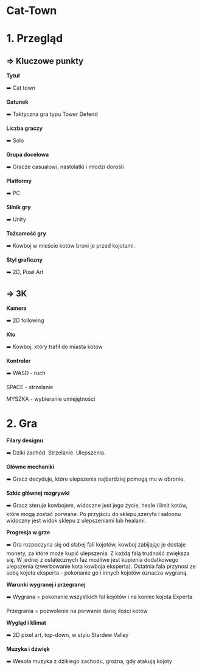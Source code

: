 # Cat-Town

# **1. Przegląd**

## ⇒ Kluczowe punkty

**Tytuł**

➡️ Cat town

**Gatunek** 

➡️ Taktyczna gra typu Tower Defend

**Liczba graczy** 

➡️ Solo

**Grupa docelowa** 

➡️ Gracze casualowi, nastolatki i młodzi dorośli

**Platformy** 

➡️ PC

**Silnik gry**

➡️ Unity

**Tożsamość gry** 

➡️ Kowboj w mieście kotów broni je przed kojotami.

**Styl graficzny** 

➡️ 2D, Pixel Art

## ⇒ 3K

**Kamera** 

➡️ 2D following

**Kto**

➡️ Kowboj, który trafił do miasta kotów

**Kontroler**

➡️ WASD - ruch

SPACE - strzelanie

MYSZKA - wybieranie umiejętności

# **2. Gra**

**Filary designu** 

➡️ Dziki zachód. Strzelanie. Ulepszenia.

**Główne mechaniki** 

➡️ Gracz decyduje, które ulepszenia najbardziej pomogą mu w obronie.

**Szkic głównej rozgrywki**

➡️ Gracz steruje kowbojem, widoczne jest jego życie, heale i limit kotów, które mogą zostać porwane. Po przyjściu do sklepu,szeryfa i saloonu widoczny jest widok sklepu z ulepszeniami lub healami.

**Progresja w grze** 

➡️ Gra rozpoczyna się od słabej fali kojotów, kowboj zabijając je dostaje monety, za które może kupić ulepszenia. Z każdą falą trudność zwiększa się. W jednej z ostatecznych faz możliwe jest kupienia dodatkowego ulepszenia (zwerbowanie kota kowboja eksperta). Ostatnia fala przynosi ze sobą kojota eksperta - pokonanie go i innych kojotów oznacza wygraną.

**Warunki wygranej i przegranej** 

➡️ Wygrana = pokonanie wszystkich fal kojotów i na koniec kojota Experta

Przegrania = pozwolenie na porwanie danej ilości kotów

**Wygląd i klimat** 

➡️ 2D pixel art, top-down, w stylu Stardew Valley

**Muzyka i dźwięk**

➡️ Wesoła muzyka z dzikiego zachodu, groźna, gdy atakują kojoty
